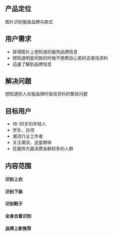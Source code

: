 ## 产品定位
图片识别服装品牌与款式

## 用户需求
* 获得图片上想知道的服饰品牌信息
* 想知道明星同款的时候不想费劲心思的去查找资料
* 迅速了解到品牌信息

## 解决问题
想知道别人衣服品牌时查找资料的繁琐问题

## 目标用户
* 16-35岁的年轻人
* 学生、白领
* 潮流行业工作者
* 关注潮流、追星群体
* 在服饰方面消费金额较多的人群

## 内容范围
#### 识别上衣
#### 识别下装
#### 识别鞋子
#### 全身衣着识别
#### 品牌上新推荐
